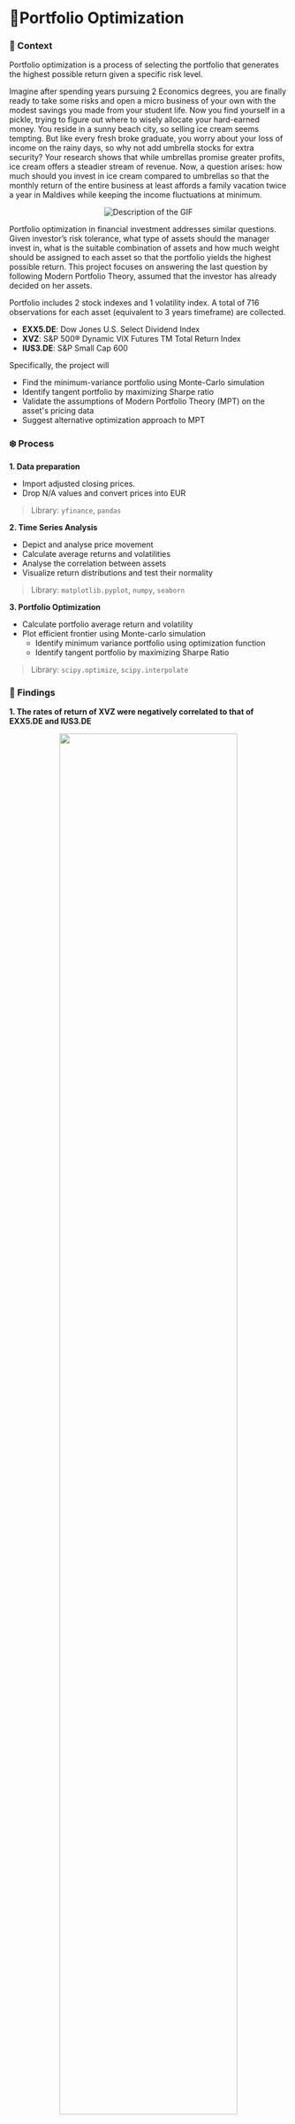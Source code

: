 # 🧬Portfolio Optimization

### 🍧 Context
Portfolio optimization is a process of selecting the portfolio that generates the highest possible return given a specific risk level.

Imagine after spending years pursuing 2 Economics degrees, you are finally ready to take some risks and open a micro business of your own with the modest savings you made from your student life. Now you find yourself in a pickle, trying to figure out where to wisely allocate your hard-earned money. You reside in a sunny beach city, so selling ice cream seems tempting. But like every fresh broke graduate, you worry about your loss of income on the rainy days, so why not add umbrella stocks for extra security? Your research shows that while umbrellas promise greater profits, ice cream offers a steadier stream of revenue. Now, a question arises: how much should you invest in ice cream compared to umbrellas so that the monthly return of the entire business at least affords a family vacation twice a year in Maldives while keeping the income fluctuations at minimum.

<p align="center">
  <img src="https://github.com/minhanhvu/portfolio-optimization/assets/87383756/0a46de22-8eb4-43d4-87c2-409155df6492" alt="Description of the GIF">
</p>

Portfolio optimization in financial investment addresses similar questions. Given investor’s risk tolerance, what type of assets should the manager invest in, what is the suitable combination of assets and how much weight should be assigned to each asset so that the portfolio yields the highest possible return. This project focuses on answering the last question by following Modern Portfolio Theory, assumed that the investor has already decided on her assets.

Portfolio includes 2 stock indexes and 1 volatility index. A total of 716 observations for each asset (equivalent to 3 years timeframe) are collected.
- __EXX5.DE__: Dow Jones U.S. Select Dividend Index
- __XVZ__: S&P 500® Dynamic VIX Futures TM Total Return Index
- __IUS3.DE__: S&P Small Cap 600

Specifically, the project will
- Find the minimum-variance portfolio using Monte-Carlo simulation
- Identify tangent portfolio by maximizing Sharpe ratio 
- Validate the assumptions of Modern Portfolio Theory (MPT) on the asset's pricing data
- Suggest alternative optimization approach to MPT

### ❄️ Process
__1. Data preparation__
* Import adjusted closing prices.
* Drop N/A values and convert prices into EUR 
> Library: `yfinance`, `pandas`


__2. Time Series Analysis__
* Depict and analyse price movement
* Calculate average returns and volatilities
* Analyse the correlation between assets
* Visualize return distributions and test their normality
> Library: `matplotlib.pyplot`, `numpy`, `seaborn`


__3. Portfolio Optimization__ 
- Calculate portfolio average return and volatility
- Plot efficient frontier using Monte-carlo simulation
    - Identify minimum variance portfolio using optimization function
    - Identify tangent portfolio by maximizing Sharpe Ratio
> Library: `scipy.optimize`, `scipy.interpolate`
### 👻 Findings
__1. The rates of return of XVZ were negatively correlated to that of EXX5.DE and IUS3.DE__

<p align="center">
<img src="https://github.com/minhanhvu/portfolio-optimization/assets/87383756/121ed7bd-8a74-4d8b-bdb7-a9cbc4d28a5a" width=80% height=80%>
</p>

This is well-explained by the opposite reactions to market uncertainty of the underlying volatility index and stock index. Amid the world economic shutdown, the CBOE Volatility Index rose sharply in March 2020, reflecting the burgeoning demand for options to hedge risk, as opposed to the fall of Down Joins and S&P index, manifested investors’ pessimistic view in future economy.

__2. The efficient market hypothesis did not hold for the examined period__

The efficient market hypothesis (B. Malkiel, 2003) states that in a competitive market, stock prices follow a random walk. In other words, the price changes in one period will be independent of changes in the next. Autocorrelations of returns at all lags are zero.
However, the coefficients of the first lagged price-change (∆_(t-1)) on current price change (∆_t) were found significant at 95% for all three assets, after netting out the effect of other lagged changes and past residuals. Hence, the null hypothesis of zero-correlation between the current price and past prices is rejected. Therefore, we conclude that the efficient market hypothesis did not hold for the examined period. _Test details can be checked at the ARIMA model session in the Jupyter file_

__3. The minimum-variance portfolio__

<p align="center">
<img src="https://github.com/minhanhvu/portfolio-optimization/assets/87383756/eddcd647-28bc-4305-bf5c-7794cff4a5a1" width=80% height=80%>
</p>

The efficient frontier is the set of optimal portfolios that offer the highest expected return for a defined level of risk or the lowest risk for a given level of expected return. The minimum variance portfolio comprises 60.3% EXX5.DE, 11.5% IUS3.DE, and 28.3% XVZ, with an expected return of 11.2% and 17.7% volatility

__4. The tangent portfolio__

<p align="center">
<img src="https://github.com/minhanhvu/portfolio-optimization/assets/87383756/08a972e0-ef1a-477c-bb73-1341164826d5" width=80% height=80%>
</p>

Incorporating risk-free asset in the investment, the tangent portfolio is a portfolio that maximizes the excess return per risk unit, which is also referred to as the Sharpe ratio
The tangent portfolio is identified by using the yield of US 3-month T-bill as risk-free rate 0.05%, comprising of 0% EXX5.DE, 60% IUS3.DE and 40% XVZ, with an expected return of 15.4% and 20.2% volatility

**Bits of discussion**
The Mean-variance portfolio theory implies fixed and predictable returns and volatility of element assets. It also assumes a stable correlation between assets return, and also the normal distribution of return rates. In this case, I found the violations of these assumptions in our assets. 

1. Rates of returns are not normally distributed 
2. Correlation between asset returns can vary through time 
3. Average return and volatility of elements assets are not constant over time

Hence, it's recommended to find an alternative approach that does not require a specific distribution function (Roy's Safety-First Criterion)

### 💡Key learnings
This project is one of the most challenging projects that I have done, concerning the tremendous time to understand Portfolio Theory and learning the optimization tools with Python's `scipy` library. 
However, I found that the concept of diversification and Monte-Carlo methods are incredibly useful in business forecast activities. Diversification brings to our attention the impact of product sales correlation on our revenue when we were to a new product to our business. Meanwhile, Monte-Carlo methods is a great tool to understand possible revenue outcomes given there are random factors in our model. 


- **Statistics**: Gaussian distribution, correlations, stationary property testing
- **Modeling**: ARIMA predictive model for time series data
- **Optimization**: Mean-variance technique using Monte-Carlo simulation
  
Programing language: Python
- **Data visualization** with `matplotlib`,`seaborn`
- **Data cleaning** and analysis with `pandas`,`numpy`, 
- **Modelling** with `scipy`

### Reference & Appreciation
* Hilpisch, Yves. (2018): Python for Finance, 2nd ed., O'Reilly Media
* Big thanks to my friend Ilham Salahov for giving me feedback on this project 💗
